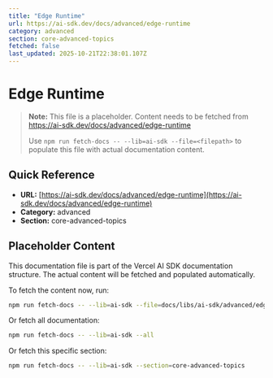 ```yaml
---
title: "Edge Runtime"
url: https://ai-sdk.dev/docs/advanced/edge-runtime
category: advanced
section: core-advanced-topics
fetched: false
last_updated: 2025-10-21T22:38:01.107Z
---
```


# Edge Runtime

> **Note:** This file is a placeholder. Content needs to be fetched from https://ai-sdk.dev/docs/advanced/edge-runtime
>
> Use `npm run fetch-docs -- --lib=ai-sdk --file=<filepath>` to populate this file with actual documentation content.

## Quick Reference

- **URL:** [https://ai-sdk.dev/docs/advanced/edge-runtime](https://ai-sdk.dev/docs/advanced/edge-runtime)
- **Category:** advanced
- **Section:** core-advanced-topics

## Placeholder Content

This documentation file is part of the Vercel AI SDK documentation structure.
The actual content will be fetched and populated automatically.

To fetch the content now, run:

```bash
npm run fetch-docs -- --lib=ai-sdk --file=docs/libs/ai-sdk/advanced/edge-runtime.md
```

Or fetch all documentation:

```bash
npm run fetch-docs -- --lib=ai-sdk --all
```

Or fetch this specific section:

```bash
npm run fetch-docs -- --lib=ai-sdk --section=core-advanced-topics
```
